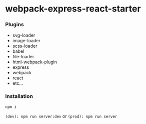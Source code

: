 # webpack-express-react-starter

### Plugins
- svg-loader
- image-loader
- scss-loader
- babel
- file-loader
- html-webpack-plugin
- express
- webpack
- react
- etc...

### Installation
```npm i```

```(dev): npm run server:dev```
or
```(prod): npm run server```
